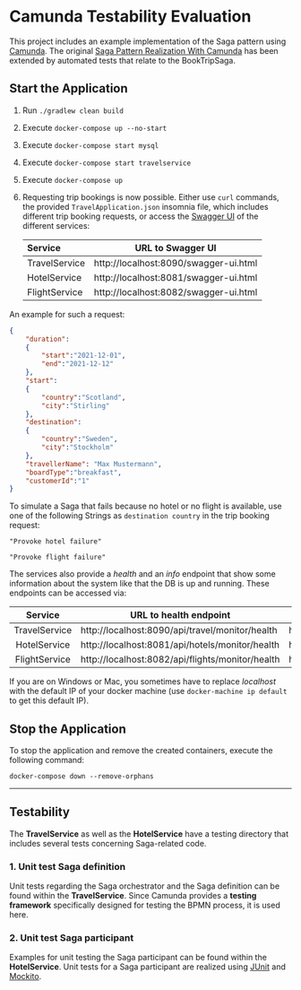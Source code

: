 # Camunda Testability Evaluation

This project includes an example implementation of the Saga pattern using [Camunda](https://github.com/camunda/camunda-bpm-platform/tree/master/spring-boot-starter).
The original [Saga Pattern Realization With Camunda](https://github.com/KarolinDuerr/BA-SagaPattern/tree/master/Camunda_Implementations/Camunda)
has been extended by automated tests that relate to the BookTripSaga.

## Start the Application

1. Run `./gradlew clean build`


2. Execute `docker-compose up --no-start`


3. Execute `docker-compose start mysql`


4. Execute `docker-compose start travelservice`


5. Execute `docker-compose up`


6. Requesting trip bookings is now possible. Either use `curl` commands,
   the provided `TravelApplication.json` insomnia file, which includes different trip booking requests,
   or access the [Swagger UI](https://swagger.io/tools/swagger-ui/) of the different services:

   | __Service__ | __URL to Swagger UI__ |
   |:-------|:-------------------:|
   |TravelService| http://localhost:8090/swagger-ui.html
   |HotelService| http://localhost:8081/swagger-ui.html
   |FlightService| http://localhost:8082/swagger-ui.html

An example for such a request:
```json
{
    "duration":
    {
        "start":"2021-12-01",
        "end":"2021-12-12"
    },
    "start":
    {
        "country":"Scotland",
        "city":"Stirling"
    },
    "destination":
    {
        "country":"Sweden",
        "city":"Stockholm"
    },
    "travellerName": "Max Mustermann",
    "boardType":"breakfast",
    "customerId":"1"
}
```

To simulate a Saga that fails because no hotel or no flight is available, use one of the following Strings
as `destination country` in the trip booking request:
```text
"Provoke hotel failure"

"Provoke flight failure"
```

The services also provide a *health* and an *info* endpoint that show some information about the system like
that the DB is up and running. These endpoints can be accessed via:

| __Service__ | __URL to health endpoint__ |  __URL to info endpoint__ |
|:-------:|------------------|-------------------|
|TravelService| http://localhost:8090/api/travel/monitor/health | http://localhost:8090/api/travel/monitor/info
|HotelService| http://localhost:8081/api/hotels/monitor/health | http://localhost:8081/api/hotels/monitor/info
|FlightService| http://localhost:8082/api/flights/monitor/health | http://localhost:8082/api/flights/monitor/info


If you are on Windows or Mac, you sometimes have to replace _localhost_ with the default IP of your docker machine (use `docker-machine ip default` to get this default IP).

## Stop the Application

To stop the application and remove the created containers, execute the following command:
```shell
docker-compose down --remove-orphans
```

----------------------------

## Testability
The __TravelService__ as well as the __HotelService__ have a testing directory that includes several tests concerning
Saga-related code.

### 1. Unit test Saga definition
Unit tests regarding the Saga orchestrator and the Saga definition can be found within the __TravelService__.
Since Camunda provides a __testing framework__ specifically designed for testing the BPMN process, it is used here.

### 2. Unit test Saga participant
Examples for unit testing the Saga participant can be found within the __HotelService__.
Unit tests for a Saga participant are realized using [JUnit](https://junit.org/junit4/) and [Mockito](https://site.mockito.org/). 